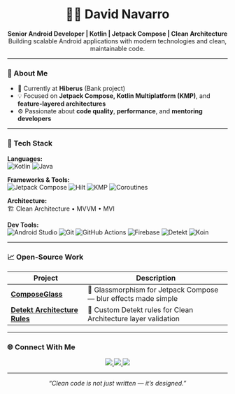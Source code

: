 <!-- HEADER -->
<h1 align="center">👨‍💻 David Navarro</h1>
<p align="center">
  <b>Senior Android Developer | Kotlin | Jetpack Compose | Clean Architecture</b><br>
  Building scalable Android applications with modern technologies and clean, maintainable code.
</p>

---

### 🚀 About Me
- 🏢 Currently at **Hiberus** (Bank project)  
- 💡 Focused on **Jetpack Compose, Kotlin Multiplatform (KMP)**, and **feature-layered architectures**  
- ⚙️ Passionate about **code quality**, **performance**, and **mentoring developers**  

---

### 🧩 Tech Stack

**Languages:**  
![Kotlin](https://img.shields.io/badge/Kotlin-7F52FF?style=for-the-badge&logo=kotlin&logoColor=white)
![Java](https://img.shields.io/badge/Java-ED8B00?style=for-the-badge&logo=openjdk&logoColor=white)

**Frameworks & Tools:**  
![Jetpack Compose](https://img.shields.io/badge/Jetpack_Compose-4285F4?style=for-the-badge&logo=jetpackcompose&logoColor=white)
![Hilt](https://img.shields.io/badge/Hilt-0052CC?style=for-the-badge&logo=dagger&logoColor=white)
![KMP](https://img.shields.io/badge/Kotlin_Multiplatform-7F52FF?style=for-the-badge&logo=kotlin&logoColor=white)
![Coroutines](https://img.shields.io/badge/Coroutines-0095D5?style=for-the-badge&logo=kotlin&logoColor=white)

**Architecture:**  
🏗️ Clean Architecture • MVVM • MVI  

**Dev Tools:**  
![Android Studio](https://img.shields.io/badge/Android_Studio-3DDC84?style=for-the-badge&logo=androidstudio&logoColor=white)
![Git](https://img.shields.io/badge/Git-F05032?style=for-the-badge&logo=git&logoColor=white)
![GitHub Actions](https://img.shields.io/badge/GitHub_Actions-2088FF?style=for-the-badge&logo=githubactions&logoColor=white)
![Firebase](https://img.shields.io/badge/Firebase-FFCA28?style=for-the-badge&logo=firebase&logoColor=black)
![Detekt](https://img.shields.io/badge/Detekt-0A0A0A?style=for-the-badge&logo=kotlin&logoColor=7F52FF)
![Koin](https://img.shields.io/badge/Koin-8E44AD?style=for-the-badge&logo=kotlin&logoColor=white)

---

### 📈 Open-Source Work

| Project | Description |
|----------|-------------|
| [**ComposeGlass**](https://github.com/Deiivid/Glassmorphism-Compose) | 💎 Glassmorphism for Jetpack Compose — blur effects made simple |
| [**Detekt Architecture Rules**](https://github.com/Deiivid/Clean_Arquitecture_Compose/tree/master/detekt-architecture-rules) | 🧠 Custom Detekt rules for Clean Architecture layer validation |

---

### 🌐 Connect With Me
<p align="center">
  <a href="https://www.linkedin.com/in/david-navarro-mmore/">
    <img src="https://img.shields.io/badge/LinkedIn-0A66C2?style=for-the-badge&logo=linkedin&logoColor=white"/>
  </a>
  <a href="https://medium.com/@davidnavarrom3">
    <img src="https://img.shields.io/badge/Medium-12100E?style=for-the-badge&logo=medium&logoColor=white"/>
  </a>
  <a href="https://github.com/Deiivid">
    <img src="https://img.shields.io/badge/GitHub-181717?style=for-the-badge&logo=github&logoColor=white"/>
  </a>
</p>

---

<p align="center">
  <i>“Clean code is not just written — it’s designed.”</i>
</p>
